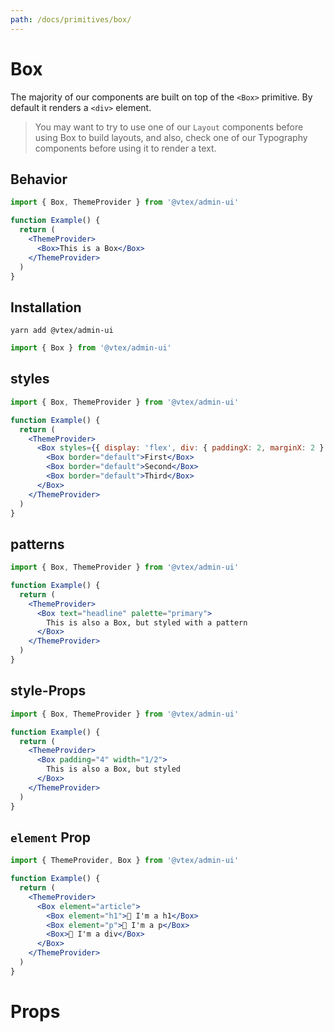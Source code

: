 ```yaml
---
path: /docs/primitives/box/
---
```


# Box

The majority of our components are built on top of the `<Box>` primitive. By default it renders a `<div>` element.

> You may want to try to use one of our `Layout` components before using Box to build layouts, and also, check one of our Typography components before using it to render a text.

## Behavior

```jsx
import { Box, ThemeProvider } from '@vtex/admin-ui'

function Example() {
  return (
    <ThemeProvider>
      <Box>This is a Box</Box>
    </ThemeProvider>
  )
}
```

## Installation

```static
yarn add @vtex/admin-ui
```

```jsx static
import { Box } from '@vtex/admin-ui'
```

## styles

```jsx
import { Box, ThemeProvider } from '@vtex/admin-ui'

function Example() {
  return (
    <ThemeProvider>
      <Box styles={{ display: 'flex', div: { paddingX: 2, marginX: 2 } }}>
        <Box border="default">First</Box>
        <Box border="default">Second</Box>
        <Box border="default">Third</Box>
      </Box>
    </ThemeProvider>
  )
}
```

## patterns

```jsx
import { Box, ThemeProvider } from '@vtex/admin-ui'

function Example() {
  return (
    <ThemeProvider>
      <Box text="headline" palette="primary">
        This is also a Box, but styled with a pattern
      </Box>
    </ThemeProvider>
  )
}
```

## style-Props

```jsx
import { Box, ThemeProvider } from '@vtex/admin-ui'

function Example() {
  return (
    <ThemeProvider>
      <Box padding="4" width="1/2">
        This is also a Box, but styled
      </Box>
    </ThemeProvider>
  )
}
```

## `element` Prop

```jsx
import { ThemeProvider, Box } from '@vtex/admin-ui'

function Example() {
  return (
    <ThemeProvider>
      <Box element="article">
        <Box element="h1">👻 I'm a h1</Box>
        <Box element="p">👻 I'm a p</Box>
        <Box>👻 I'm a div</Box>
      </Box>
    </ThemeProvider>
  )
}
```

# Props

<proptypes heading="Box" component="Box" />
